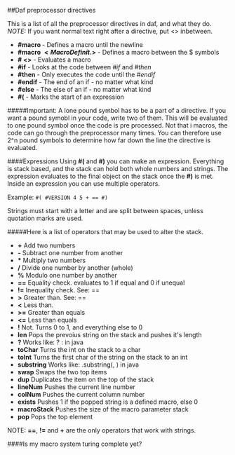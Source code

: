 ##Daf preprocessor directives

This is a list of all the preprocessor directives in daf, and what they do.
*NOTE:* If you want normal text right after a directive, put <> inbetween. 

* **#macro <Macro Definition>**  -  Defines a macro until the newline
* **#macro $<Macro Definit.>$**  -  Defines a macro between the $ symbols
* **#<Macro> <<Parameters>>**    -  Evaluates a macro
* **#if**			 -  Looks at the code between *#if* and *#then*
* **#then**			 -  Only executes the code until the *#endif*
* **#endif**  			 -  The end of an if - no matter what kind
* **#else**			 -  The else of an if - no matter what kind
* **#(**			 -  Marks the start of an expression

#####Important:
A lone pound symbol has to be a part of a directive.
If you want a pound symobl in your code, write two of them.
This will be evaluated to one pound symbol once the code is pre processed.
Not that i macros, the code can go through the preprocessor many times.
You can therefore use 2^n pound symbols to determine how far down the line the
directive is evaluated.

####Expressions
Using **#(** and **#)** you can make an expression.
Everything is stack based, and the stack can hold both whole numbers and strings.
The expression evaluates to the final object on the stack once the **#)** is met.
Inside an expression you can use multiple operators.

Example:
``` #( #VERSION 4 5 + == #) ```

Strings must start with a letter and are split between spaces, unless
quotation marks are used.
  
#####Here is a list of operators that may be used to alter the stack.

* **+**        Add two numbers
* **-**        Subtract one number from another
* **\***       Multiply two numbers
* **/**        Divide one number by another (whole)
* **%**        Modulo one number by another 
* **==**       Equality check. evaluates to 1 if equal and 0 if unequal
* **!=**       Inequality check. See: ==
* **>**        Greater than. See: ==
* **<**        Less than.
* **>=**       Greater than equals
* **<=**       Less than equals
* **!**        Not. Turns 0 to 1, and everything else to 0
* **len**      Pops the prevoius string on the stack and pushes it's length
* **?**	       Works like: <param0> ? <param1> : <param2> in java
* **toChar**   Turns the int on the stack to a char
* **toInt**    Turns the first char of the string on the stack to an int
* **substring**	Works like: <param0>.substring(<param1>, <param2>) in java
* **swap** 	 Swaps the two top items
* **dup**  	 Duplicates the item on the top of the stack
* **lineNum** 	 Pushes the current line number
* **colNum**	 Pushes the current column number
* **exists**  	 Pushes 1 if the popped string is a defined macro, else 0
* **macroStack** Pushes the size of the macro parameter stack
* **pop**	 Pops the top element

NOTE: **==**, **!=** and **+** are the only operators that work with strings.

####Is my macro system turing complete yet?